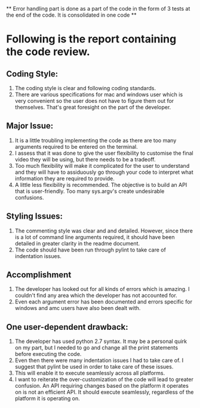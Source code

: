 ** Error handling part is done as a part of the code in the form of 3 tests at the end of the code. It is consolidated in one code **

# Following is the report containing the code review.

## Coding Style:
1. The coding style is clear and following coding standards. 
2. There are various specifications for mac and windows user which is very convenient so the user does not have to figure them out for themselves. That's great foresight on the part of the developer.

## Major Issue:
1. It is a little troubling implementing the code as there are too many arguments required to be entered on the terminal. 
2. I assess that it was done to give the user flexibility to customise the final video they will be using, but there needs to be a tradeoff. 
3. Too much flexibility will make it complicated for the user to understand and they will have to assiduously go through your code to interpret what information they are required to provide. 
4. A little less flexibility is recommended. The objective is to build an API that is user-friendly. Too many sys.argv's create undesirable confusions.

## Styling Issues: 
1. The commenting style was clear and and detailed. However, since there is a lot of command line arguments required, it should have been detailed in greater clarity in the readme document. 
2. The code should have been run through pylint to take care of indentation issues.

## Accomplishment
1. The developer has looked out for all kinds of errors which is amazing. I couldn't find any area which the developer has not accounted for.
2. Even each argument error has been documented and errors specific for windows and amc users have also been dealt with.

## One user-dependent drawback:
1. The developer has used python 2.7 syntax. It may be a personal quirk on my part, but I needed to go and change all the print statements before executing the code.
2. Even then there were many indentation issues I had to take care of. I suggest that pylint be used in order to take care of these issues.
3. This will enable it to execute seamlessly across all platforms. 
4. I want to reiterate the over-customization of the code will lead to greater confusion. An API requiring changes based on the platform it operates on is not an efficient API. It should execute seamlessly, regardless of the platform it is operating on.


